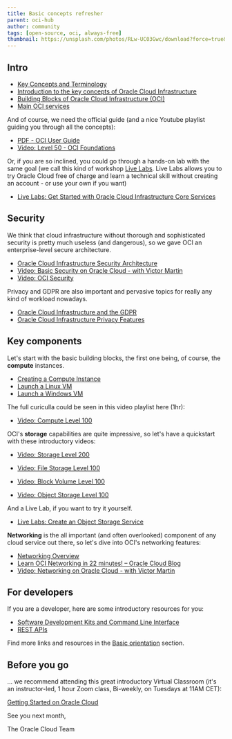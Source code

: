 ```yaml
---
title: Basic concepts refresher
parent: oci-hub
author: community
tags: [open-source, oci, always-free]
thumbnail: https://unsplash.com/photos/RLw-UC03Gwc/download?force=true&w=1920
---
```


## Intro
- [Key Concepts and Terminology](https://docs.oracle.com/en-us/iaas/Content/GSG/Concepts/concepts.htm)
- [Introduction to the key concepts of Oracle Cloud Infrastructure](https://blogs.oracle.com/developers/introduction-to-the-key-concepts-of-oracle-cloud-infrastructure)
- [Building Blocks of Oracle Cloud Infrastructure (OCI)](https://krrai77.medium.com/building-blocks-of-oracle-cloud-infrastructure-oci-753b07599e7b)
- [Main OCI services](https://docs.oracle.com/en-us/iaas/Content/GSG/Concepts/baremetalintro.htm)

And of course, we need the official guide (and a nice Youtube playlist guiding you through all the concepts):

- [PDF - OCI User Guide](https://docs.cloud.oracle.com/iaas/pdf/ug/OCI_User_Guide.pdf)
- [Video: Level 50 - OCI Foundations](https://www.youtube.com/playlist?list=PLKCk3OyNwIzuHYigVbdtDOZOfChcotfj2)

Or, if you are so inclined, you could go through a hands-on lab with the same goal (we call this kind of workshop [Live Labs](https://apexapps.oracle.com/pls/apex/dbpm/r/livelabs/home). Live Labs allows you to try Oracle Cloud free of charge and learn a technical skill without creating an account - or use your own if you want)

- [Live Labs: Get Started with Oracle Cloud Infrastructure Core Services](https://apexapps.oracle.com/pls/apex/dbpm/r/livelabs/view-workshop?wid=648&session=101797632958623)

## Security

We think that cloud infrastructure without thorough and sophisticated security is pretty much useless (and dangerous), so we gave OCI an enterprise-level secure architecture.

- [Oracle Cloud Infrastructure Security Architecture](https://www.oracle.com/a/ocom/docs/oracle-cloud-infrastructure-security-architecture.pdf)
- [Video: Basic Security on Oracle Cloud - with Victor Martin](https://www.youtube.com/watch?v=AkS16-8lGok&t=260s)
- [Video: OCI Security](https://www.youtube.com/playlist?list=PLKCk3OyNwIzs89fq8VzaM6cFIIsvlAIRH)

Privacy and GDPR are also important and pervasive topics for really any kind of workload nowadays.
- [Oracle Cloud Infrastructure and the GDPR](https://docs.oracle.com/en-us/iaas/Content/Resources/Assets/whitepapers/oci-gdpr.pdf)
- [Oracle Cloud Infrastructure Privacy Features](https://docs.oracle.com/en-us/iaas/Content/Resources/Assets/whitepapers/oci-privacy-features.pdf)

## Key components

Let's start with the basic building blocks, the first one being, of course, the **compute** instances.  

- [Creating a Compute Instance](https://enabling-cloud.github.io/oci-learning/manual/CreatingComputeInstance.html)
- [Launch a Linux VM](https://docs.oracle.com/en-us/iaas/Content/GSG/Reference/overviewworkflow.htm#Tutorial__Launching_Your_First_Linux_Instance)
- [Launch a Windows VM](https://docs.oracle.com/en-us/iaas/Content/GSG/Reference/overviewworkflowforWindows.htm#Tutorial__Launching_Your_First_Windows_Instance)

The full curiculla could be seen in this video playlist here (1hr):
- [Video: Compute Level 100](https://www.youtube.com/playlist?list=PLKCk3OyNwIzsAjIaUaVsKdXcfBOy6LASv)

OCI's **storage** capabilities are quite impressive, so let's have a quickstart with these introductory videos:

- [Video: Storage Level 200](https://www.youtube.com/playlist?list=PLKCk3OyNwIzs00n96XRb9VOg06GCiPATf)

- [Video: File Storage Level 100](https://www.youtube.com/playlist?list=PLKCk3OyNwIzuj1RV5J4AIKpCSPyy2gDTA)
- [Video: Block Volume Level 100](https://www.youtube.com/playlist?list=PLKCk3OyNwIzu51FKMda4X405oK-eIA5uo)
- [Video: Object Storage Level 100](https://www.youtube.com/playlist?list=PLKCk3OyNwIzu7zNtt_w1dXFOUbAjheMeo)

And a Live Lab, if you want to try it yourself.
- [Live Labs: Create an Object Storage Service](https://apexapps.oracle.com/pls/apex/dbpm/r/livelabs/view-workshop?wid=655&session=101797632958623)

**Networking** is the all important (and often overlooked) component of any cloud service out there, so let's dive into OCI's networking features:

- [Networking Overview](https://docs.oracle.com/en-us/iaas/Content/Network/Concepts/overview.htm)
- [Learn OCI Networking in 22 minutes! – Oracle Cloud Blog](https://www.google.com/url?sa=t&rct=j&q=&esrc=s&source=web&cd=&cad=rja&uact=8&ved=2ahUKEwi9idHay77uAhUil4sKHSVpD_cQFjAGegQIARAC&url=https%3A%2F%2Fwww.oc-blog.com%2F2020%2F05%2F12%2Fawesome-oci-networking-in-the-cloud-youtube-series%2F&usg=AOvVaw2jpEujJXj1VB4GtKQm3DB8)
- [Video: Networking on Oracle Cloud - with Victor Martin](https://www.youtube.com/watch?v=_8JoT0-E1Bo&t=55s)

## For developers
If you are a developer, here are some introductory resources for you:

- [Software Development Kits and Command Line Interface](https://docs.oracle.com/en-us/iaas/Content/API/Concepts/sdks.htm#Software_Development_Kits_and_Command_Line_Interface)
- [REST APIs](https://docs.oracle.com/en-us/iaas/Content/API/Concepts/devcloudshellintro.htm#Cloud_Shell)

Find more links and resources in the [Basic orientation](../complexity/basic-orientation.html) section.

## Before you go
... we recommend attending this great introductory Virtual Classroom (it's an instructor-led, 1 hour Zoom class, Bi-weekly, on Tuesdays at 11AM CET):

[Getting Started on Oracle Cloud](https://oracle.zoom.us/webinar/register/WN_Y3oGp0TqSc-IRKPQl5zi3g)




See you next month,

The Oracle Cloud Team
